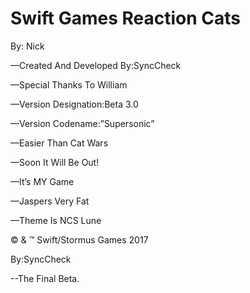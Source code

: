 Swift Games Reaction Cats
=============================
By: Nick

—Created And Developed By:SyncCheck

—Special Thanks To William

—Version Designation:Beta 3.0

—Version Codename:”Supersonic”

—Easier Than Cat Wars

—Soon It Will Be Out!

—It’s MY Game

—Jaspers Very Fat

—Theme Is NCS Lune


© & ™ Swift/Stormus Games 2017


By:SyncCheck

--The Final Beta.

